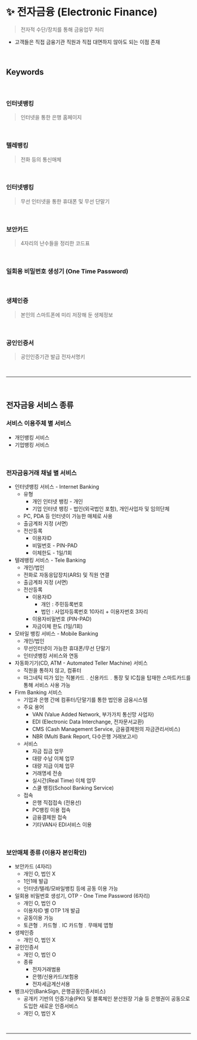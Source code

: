 # ✨ 전자금융 (Electronic Finance)
> 전자적 수단/장치를 통해 금융업무 처리
* 고객들은 직접 금융기관 직원과 직접 대면하지 않아도 되는 이점 존재

<br>

## Keywords
#### 

<br>

### 인터넷뱅킹
> 인터넷을 통한 은행 홈페이지

<br>

### 텔레뱅킹
> 전화 등의 통신매체

<br>

### 인터넷뱅킹
> 무선 인터넷을 통한 휴대폰 및 무선 단말기

<br>

### 보안카드
> 4자리의 난수들을 정리한 코드표

<br>

### 일회용 비밀번호 생성기 (One Time Password)

<br>

### 생체인증
> 본인의 스마트폰에 미리 저장해 둔 생체정보

<br>

### 공인인증서
> 공인인증기관 발급 전자서명키

<br>
<hr>
<br>

## 전자금융 서비스 종류
#### 

### 서비스 이용주체 별 서비스
* 개인뱅킹 서비스
* 기업뱅킹 서비스

<br>

### 전자금융거래 채널 별 서비스
* 인터넷뱅킹 서비스 - Internet Banking
  * 유형
    * 개인 인터넷 뱅킹 - 개인
    * 기업 인터넷 뱅킹 - 법인(외국법인 포함), 개인사업자 및 임의단체
  * PC, PDA 등 인터넷이 가능한 매체로 사용
  * 출금계좌 지정 (서면)
  * 전산등록
    * 이용자ID
    * 비밀번호 - PIN-PAD
    * 이체한도 - 1일/1회
* 텔레뱅킹 서비스 - Tele Banking
  * 개인/법인
  * 전화로 자동응답장치(ARS) 및 직원 연결
  * 출금계좌 지정 (서면)
  * 전산등록
    * 이용자ID
      * 개인 : 주민등록번호
      * 법인 : 사업자등록번호 10자리 + 이용자번호 3자리
    * 이용자비밀번호 (PIN-PAD)
    * 자금이체 한도 (1일/1회)
* 모바일 뱅킹 서비스 - Mobile Banking
  * 개인/법인
  * 무선인터넷이 가능한 휴대폰/무선 단말기
  * 인터넷뱅킹 서비스와 연동
* 자동화기기(CD, ATM - Automated Teller Machine) 서비스 
  * 직원을 통하지 않고, 컴퓨터
  * 마그네틱 띠가 있는 직불카드﹒신용카드﹒통장 및 IC칩을 탑재한 스마트카드를 통해 서비스 사용 가능
* Firm Banking 서비스
  * 기업과 은행 간에 컴퓨터/단말기를 통한 법인용 금융시스템
  * 주요 용어
    * VAN (Value Added Network, 부가가치 통신망 사업자)
    * EDI (Electronic Data Interchange, 전자문서교환)
    * CMS (Cash Management Service, 금융결제원의 자금관리서비스)
    * NBR (Multi Bank Report, 다수은행 거래보고서)
  * 서비스 
    * 자금 집금 업무
    * 대량 수납 이체 업무
    * 대량 지급 이체 업무
    * 거래명세 전송
    * 실시간(Real Time) 이체 업무
    * 스쿨 뱅킹(School Banking Service)
  * 접속
    * 은행 직접접속 (전용선)
    * PC뱅킹 이용 접속
    * 금융결제원 접속
    * 기타VAN사 EDI서비스 이용

<br>

### 보안매체 종류 (이용자 본인확인)
* 보안카드 (4자리)
  * 개인 O, 법인 X
  * 1인1매 발급
  * 인터넷/텔레/모바일뱅킹 등에 공동 이용 가능
* 일회용 비밀번호 생성기, OTP - One Time Password (6자리)
  * 개인 O, 법인 O
  * 이용자ID 별 OTP 1개 발급
  * 공동이용 가능
  * 토큰형﹒카드형﹒IC 카드형﹒무매체 앱형
* 생체인증
  * 개인 O, 법인 X
* 공인인증서
  * 개인 O, 법인 O
  * 종류
    * 전자거래범용
    * 은행/신용카드/보험용
    * 전자세금계산서용
* 뱅크사인(BankSign, 은행공동인증서비스)
  * 공개키 기반의 인증기술(PKI) 및 블록체인 분산원장 기술 등 은행권이 공동으로 도입한 새로운 인증서비스
  * 개인 O, 법인 X

<br>
<hr>
<br>
